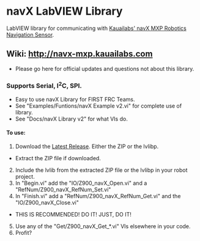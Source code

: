 # navX LabVIEW Library
LabVIEW library for communicating with <a href="http://www.kauailabs.com/store/index.php?route=product/product&product_id=56">Kauailabs' navX MXP Robotics Navigation Sensor</a>.

## Wiki: http://navx-mxp.kauailabs.com
* Please go here for official updates and questions not about this library.

### Supports Serial, I<sup>2</sup>C, SPI.
* Easy to use navX Library for FIRST FRC Teams.
* See "Examples/Funtions/navX Example v2.vi" for complete use of library.
* See "Docs/navX Library v2" for what VIs do.

#### To use:
1. Download the [Latest Release](https://github.com/FRC900/navX-MXP-LabVIEW/releases/latest). Either the ZIP or the lvlibp.
 * Extract the ZIP file if downloaded.
2. Include the lvlib from the extracted ZIP file or the lvlibp in your robot project.
3. In "Begin.vi" add the "IO/Z900_navX_Open.vi" and a "RefNum/Z900_navX_RefNum_Set.vi"
4. In "Finish.vi" add a "RefNum/Z900_navX_RefNum_Get.vi" and the "IO/Z900_navX_Close.vi"
 * THIS IS RECOMMENDED! DO IT! JUST, DO IT!
5. Use any of the "Get/Z900_navX_Get_*.vi" VIs elsewhere in your code.
6. Profit?
